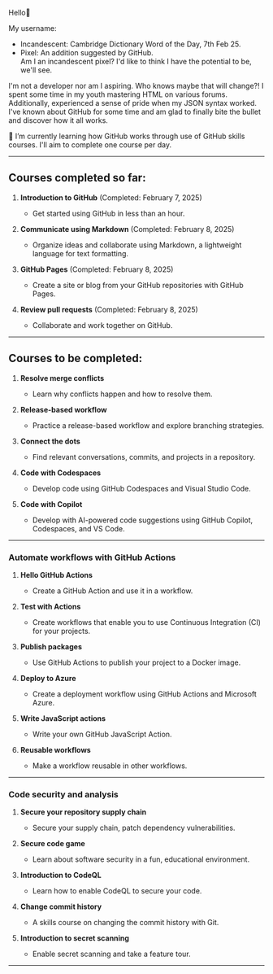 Hello👋



My username:
- Incandescent: Cambridge Dictionary Word of the Day, 7th Feb 25.
- Pixel: An addition suggested by GitHub.  
Am I an incandescent pixel? I'd like to think I have the potential to be, we'll see.



I'm not a developer nor am I aspiring. Who knows maybe that will change?!
I spent some time in my youth mastering HTML on various forums. Additionally, experienced a sense of pride when my JSON syntax worked.
I've known about GitHub for some time and am glad to finally bite the bullet and discover how it all works.



🌱 I’m currently learning how GitHub works through use of GitHub skills courses. I'll aim to complete one course per day.

---
## Courses completed so far:

1. **Introduction to GitHub** (Completed: February 7, 2025)
   - Get started using GitHub in less than an hour.

2. **Communicate using Markdown** (Completed: February 8, 2025)
   - Organize ideas and collaborate using Markdown, a lightweight language for text formatting.

3. **GitHub Pages** (Completed: February 8, 2025)
   - Create a site or blog from your GitHub repositories with GitHub Pages.

4. **Review pull requests** (Completed: February 8, 2025)
   - Collaborate and work together on GitHub.

---

## Courses to be completed:

1. **Resolve merge conflicts**
   - Learn why conflicts happen and how to resolve them.

2. **Release-based workflow**
   - Practice a release-based workflow and explore branching strategies.

3. **Connect the dots**
   - Find relevant conversations, commits, and projects in a repository.

4. **Code with Codespaces**
   - Develop code using GitHub Codespaces and Visual Studio Code.

5. **Code with Copilot**
   - Develop with AI-powered code suggestions using GitHub Copilot, Codespaces, and VS Code.

---

### Automate workflows with GitHub Actions

1. **Hello GitHub Actions**
   - Create a GitHub Action and use it in a workflow.

2. **Test with Actions**
   - Create workflows that enable you to use Continuous Integration (CI) for your projects.

3. **Publish packages**
   - Use GitHub Actions to publish your project to a Docker image.

4. **Deploy to Azure**
   - Create a deployment workflow using GitHub Actions and Microsoft Azure.

5. **Write JavaScript actions**
   - Write your own GitHub JavaScript Action.

6. **Reusable workflows**
   - Make a workflow reusable in other workflows.

---

### Code security and analysis

1. **Secure your repository supply chain**
   - Secure your supply chain, patch dependency vulnerabilities.

2. **Secure code game**
   - Learn about software security in a fun, educational environment.

3. **Introduction to CodeQL**
   - Learn how to enable CodeQL to secure your code.

4. **Change commit history**
   - A skills course on changing the commit history with Git.

5. **Introduction to secret scanning**
   - Enable secret scanning and take a feature tour.

---

